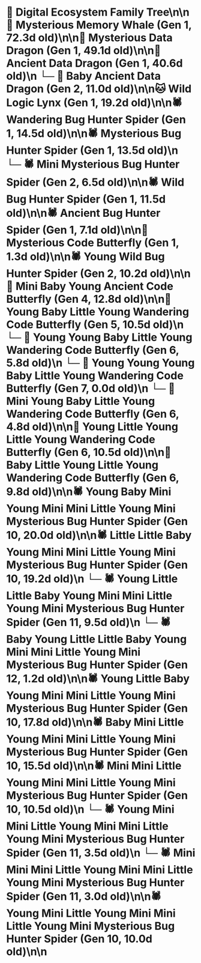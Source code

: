 # 🌳 Digital Ecosystem Family Tree\n\n🐋 Mysterious Memory Whale (Gen 1, 72.3d old)\n\n🐉 Mysterious Data Dragon (Gen 1, 49.1d old)\n\n🐉 Ancient Data Dragon (Gen 1, 40.6d old)\n  └─ 🐉 Baby Ancient Data Dragon (Gen 2, 11.0d old)\n\n🐱 Wild Logic Lynx (Gen 1, 19.2d old)\n\n🕷️ Wandering Bug Hunter Spider (Gen 1, 14.5d old)\n\n🕷️ Mysterious Bug Hunter Spider (Gen 1, 13.5d old)\n  └─ 🕷️ Mini Mysterious Bug Hunter Spider (Gen 2, 6.5d old)\n\n🕷️ Wild Bug Hunter Spider (Gen 1, 11.5d old)\n\n🕷️ Ancient Bug Hunter Spider (Gen 1, 7.1d old)\n\n🦋 Mysterious Code Butterfly (Gen 1, 1.3d old)\n\n🕷️ Young Wild Bug Hunter Spider (Gen 2, 10.2d old)\n\n🦋 Mini Baby Young Ancient Code Butterfly (Gen 4, 12.8d old)\n\n🦋 Young Baby Little Young Wandering Code Butterfly (Gen 5, 10.5d old)\n  └─ 🦋 Young Young Baby Little Young Wandering Code Butterfly (Gen 6, 5.8d old)\n    └─ 🦋 Young Young Young Baby Little Young Wandering Code Butterfly (Gen 7, 0.0d old)\n  └─ 🦋 Mini Young Baby Little Young Wandering Code Butterfly (Gen 6, 4.8d old)\n\n🦋 Young Little Young Little Young Wandering Code Butterfly (Gen 6, 10.5d old)\n\n🦋 Baby Little Young Little Young Wandering Code Butterfly (Gen 6, 9.8d old)\n\n🕷️ Young Baby Mini Young Mini Mini Little Young Mini Mysterious Bug Hunter Spider (Gen 10, 20.0d old)\n\n🕷️ Little Little Baby Young Mini Mini Little Young Mini Mysterious Bug Hunter Spider (Gen 10, 19.2d old)\n  └─ 🕷️ Young Little Little Baby Young Mini Mini Little Young Mini Mysterious Bug Hunter Spider (Gen 11, 9.5d old)\n    └─ 🕷️ Baby Young Little Little Baby Young Mini Mini Little Young Mini Mysterious Bug Hunter Spider (Gen 12, 1.2d old)\n\n🕷️ Young Little Baby Young Mini Mini Little Young Mini Mysterious Bug Hunter Spider (Gen 10, 17.8d old)\n\n🕷️ Baby Mini Little Young Mini Mini Little Young Mini Mysterious Bug Hunter Spider (Gen 10, 15.5d old)\n\n🕷️ Mini Mini Little Young Mini Mini Little Young Mini Mysterious Bug Hunter Spider (Gen 10, 10.5d old)\n  └─ 🕷️ Young Mini Mini Little Young Mini Mini Little Young Mini Mysterious Bug Hunter Spider (Gen 11, 3.5d old)\n  └─ 🕷️ Mini Mini Mini Little Young Mini Mini Little Young Mini Mysterious Bug Hunter Spider (Gen 11, 3.0d old)\n\n🕷️ Young Mini Little Young Mini Mini Little Young Mini Mysterious Bug Hunter Spider (Gen 10, 10.0d old)\n\n